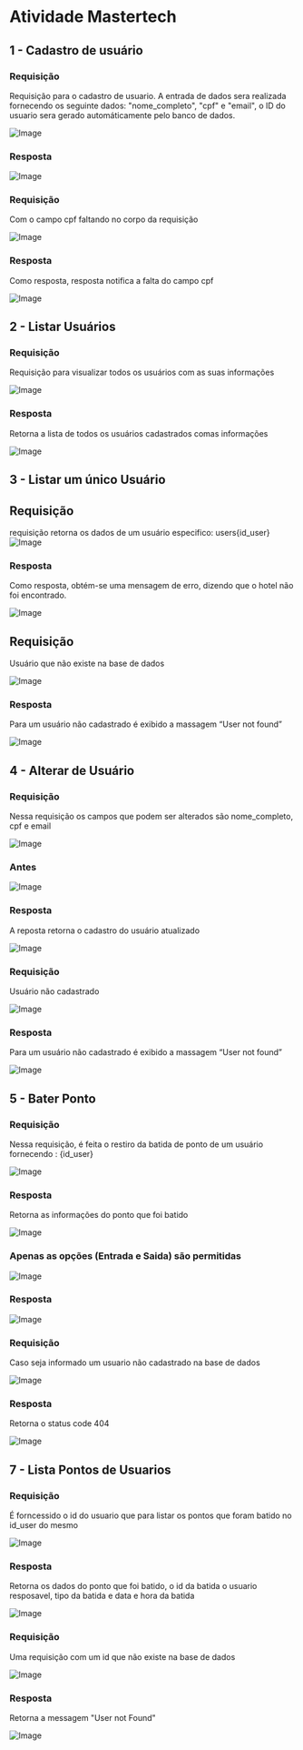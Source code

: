 # Atividade Mastertech


## 1 - Cadastro de usuário
### Requisição
Requisição para o cadastro de usuario. A entrada de dados sera realizada fornecendo os seguinte dados: "nome_completo", "cpf" e "email", o ID do usuario sera gerado automáticamente pelo banco de dados.

![Image](/image/cadastro_usuario.png)


### Resposta

![Image](/image/resposta_Cadastro.png)


### Requisição
Com o campo cpf faltando no corpo da requisição

![Image](/image/cadastro_error.png)


### Resposta
Como resposta, resposta notifica a falta do campo cpf

![Image](/image/respota_cadastro_error.png)


## 2 - Listar Usuários
### Requisição
Requisição para visualizar todos os usuários com as suas informações

![Image](/image/lista_usuario.png)

### Resposta
Retorna a lista de todos os usuários cadastrados comas informações

![Image](/image/resposta_lista_usuario.png)


## 3 - Listar um único Usuário
## Requisição
requisição retorna os dados de um usuário especifico: users{id_user}
![Image](/image/lista_usuario_unico.png)

### Resposta
Como resposta, obtém-se uma mensagem de erro, dizendo que o hotel não foi encontrado.

![Image](/image/resposta_usuario_unico.png)


## Requisição
Usuário que não existe na base de dados 

![Image](/image/lista_usuario_unico_error.png)


### Resposta
Para um usuário não cadastrado é exibido a massagem “User not found”

![Image](/image/resposta_alterar_usuario_erro.png)


## 4 - Alterar de Usuário
### Requisição
Nessa requisição os campos que podem ser alterados são nome_completo, cpf e email

![Image](/image/alterar_usuario.png)

### Antes
![Image](/image/antes.png)



### Resposta
A reposta retorna o cadastro do usuário atualizado

![Image](/image/atualizado.png)

### Requisição
Usuário não cadastrado

![Image](/image/alterar_usuario_error.png)

### Resposta
Para um usuário não cadastrado é exibido a massagem “User not found”

![Image](/image/resposta_alterar_usuario_erro.png)

## 5 - Bater Ponto

### Requisição
Nessa requisição, é feita o restiro da batida de ponto de um usuário fornecendo : {id_user}


![Image](/image/bater_ponto_start.png)


### Resposta
Retorna as informações do ponto que foi batido

![Image](/image/Resposta_bater_ponto.png)

### Apenas as opções (Entrada e Saida) são permitidas

![Image](/image/request_erro.png)

### Resposta

![Image](/image/Bater_ponto_error_opc.png)

### Requisição
Caso seja informado um usuario não cadastrado na base de dados 

![Image](/image/requisao_erro_user.png)

### Resposta
Retorna o status code 404

![Image](/image/erro_404_opcao.png)


## 7 - Lista Pontos de Usuarios

### Requisição
É forncessido o id do usuario que para listar os pontos que foram batido no id_user do mesmo

![Image](/image/doc_checks.png)


### Resposta
Retorna os dados do ponto que foi batido, o id da batida o usuario resposavel, tipo da batida e data e hora da batida

![Image](/image/resposta_check_users.png)

### Requisição
Uma requisição com um id que não existe na base de dados 

![Image](/image/requisicao_erro_checks.png)

### Resposta
Retorna a messagem "User not Found"

![Image](/image/resposta_alterar_usuario_erro.png)







